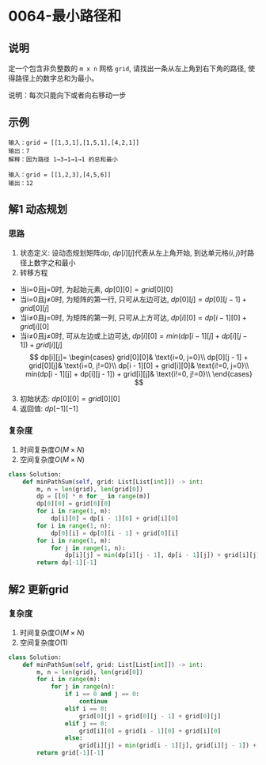 # 0064-最小路径和

## 说明
定一个包含非负整数的 `m x n` 网格 `grid`, 请找出一条从左上角到右下角的路径, 使得路径上的数字总和为最小。

说明：每次只能向下或者向右移动一步

## 示例
```
输入：grid = [[1,3,1],[1,5,1],[4,2,1]]
输出：7
解释：因为路径 1→3→1→1→1 的总和最小

输入：grid = [[1,2,3],[4,5,6]]
输出：12
```

## 解1 动态规划

### 思路
1. 状态定义: 设动态规划矩阵$dp$, $dp[i][j]$代表从左上角开始, 到达单元格$(i, j)$时路径上数字之和最小
2. 转移方程
- 当i=0且j=0时, 为起始元素, $dp[0][0] = grid[0][0]$
- 当i=0且j≠0时, 为矩阵的第一行, 只可从左边可达, $dp[0][j] = dp[0][j - 1] + grid[0][j]$
- 当i≠0且j=0时, 为矩阵的第一列, 只可从上方可达, $dp[i][0] = dp[i - 1][0] + grid[i][0]$
- 当i≠0且j≠0时, 可从左边或上边可达, $dp[i][0] = min(dp[i - 1][j] + dp[i][j - 1]) + grid[i][j]$
$$
dp[i][j]=
\begin{cases}
grid[0][0]& \text{i=0, j=0}\\
dp[0][j - 1] + grid[0][j]& \text{i=0, j!=0}\\
dp[i - 1][0] + grid[i][0]& \text{i!=0, j=0}\\
min(dp[i - 1][j] + dp[i][j - 1]) + grid[i][j]& \text{i!=0, j!=0}\\
\end{cases}
$$
3. 初始状态: $dp[0][0] = grid[0][0]$
4. 返回值: $dp[-1][-1]$

### 复杂度
1. 时间复杂度$O(M \times N)$
2. 空间复杂度$O(M \times N)$

```python
class Solution:
    def minPathSum(self, grid: List[List[int]]) -> int:
        m, n = len(grid), len(grid[0])
        dp = [[0] * n for _ in range(m)]
        dp[0][0] = grid[0][0]
        for i in range(1, m):
            dp[i][0] = dp[i - 1][0] + grid[i][0]
        for i in range(1, n):
            dp[0][i] = dp[0][i - 1] + grid[0][i]
        for i in range(1, m):
            for j in range(1, n):
                dp[i][j] = min(dp[i][j - 1], dp[i - 1][j]) + grid[i][j]
        return dp[-1][-1]
```

## 解2 更新grid

### 复杂度
1. 时间复杂度$O(M \times N)$
2. 空间复杂度$O(1)$

```python
class Solution:
    def minPathSum(self, grid: List[List[int]]) -> int:
        m, n = len(grid), len(grid[0])
        for i in range(m):
            for j in range(n):
                if i == 0 and j == 0:
                    continue
                elif i == 0:
                    grid[0][j] = grid[0][j - 1] + grid[0][j]
                elif j == 0:
                    grid[i][0] = grid[i - 1][0] + grid[i][0]
                else:
                    grid[i][j] = min(grid[i - 1][j], grid[i][j - 1]) + grid[i][j]
        return grid[-1][-1]
```